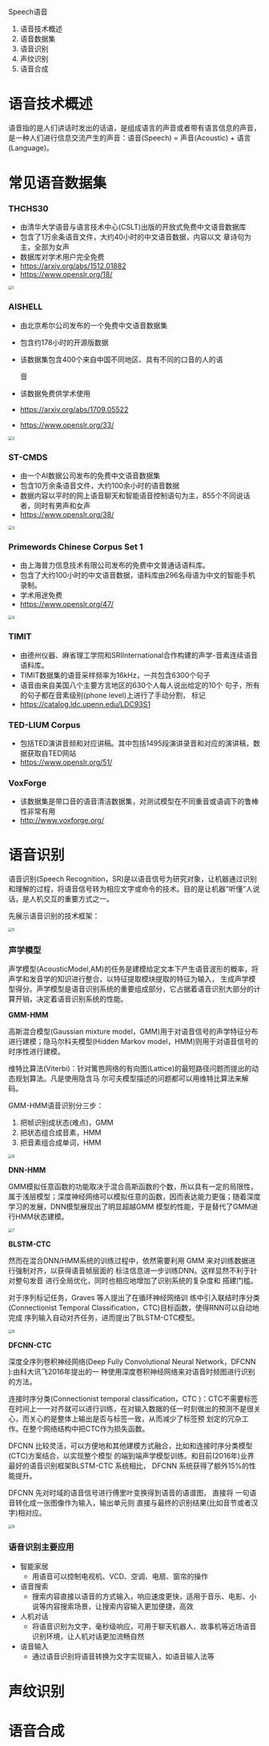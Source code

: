 Speech语音

1. 语音技术概述
2. 语音数据集
3. 语音识别
4. 声纹识别
5. 语音合成



# 语音技术概述

语音指的是人们讲话时发出的话语，是组成语言的声音或者带有语言信息的声音，是一种人们进行信息交流产生的声音：语音(Speech) = 声音(Acoustic) + 语言(Language)。



# 常见语音数据集

### THCHS30

- 由清华大学语音与语言技术中心(CSLT)出版的开放式免费中文语音数据库
- 包含了1万余条语音文件，大约40小时的中文语音数据，内容以文 章诗句为主，全部为女声
- 数据库对学术用户完全免费
- https://arxiv.org/abs/1512.01882
- https://www.openslr.org/18/

<img src="./PIC/SPEECH/1.png" alt="1" style="zoom:50%;" />

### AISHELL

- 由北京希尔公司发布的一个免费中文语音数据集

- 包含约178小时的开源版数据

- 该数据集包含400个来自中国不同地区、具有不同的口音的人的语

  音

- 该数据免费供学术使用

- https://arxiv.org/abs/1709.05522

- https://www.openslr.org/33/

<img src="./PIC/SPEECH/2.png" alt="2" style="zoom:50%;" />

### ST-CMDS

- 由一个AI数据公司发布的免费中文语音数据集
- 包含10万余条语音文件，大约100余小时的语音数据
- 数据内容以平时的网上语音聊天和智能语音控制语句为主，855个不同说话者，同时有男声和女声
- https://www.openslr.org/38/

<img src="./PIC/SPEECH/3.png" alt="3" style="zoom:50%;" />

### Primewords Chinese Corpus Set 1

- 由上海普力信息技术有限公司发布的免费中文普通话语料库。
- 包含了大约100小时的中文语音数据，语料库由296名母语为中文的智能手机录制。
- 学术用途免费
- https://www.openslr.org/47/

<img src="./PIC/SPEECH/4.png" alt="4" style="zoom:50%;" />

### TIMIT

- 由德州仪器、麻省理工学院和SRIInternational合作构建的声学-音素连续语音语料库。
- TIMIT数据集的语音采样频率为16kHz，一共包含6300个句子
- 语音由来自美国八个主要方言地区的630个人每人说出给定的10个 句子，所有的句子都在音素级别(phone level)上进行了手动分割， 标记
- https://catalog.ldc.upenn.edu/LDC93S1

### TED-LIUM Corpus

- 包括TED演讲音频和对应讲稿。其中包括1495段演讲录音和对应的演讲稿，数据获取自TED网站
- https://www.openslr.org/51/

### VoxForge

- 该数据集是带口音的语音清洁数据集，对测试模型在不同重音或语调下的鲁棒性非常有用
- http://www.voxforge.org/

# 语音识别

语音识别(Speech Recognition，SR)是以语音信号为研究对象，让机器通过识别和理解的过程，将语音信号转为相应文字或命令的技术。目的是让机器“听懂”人说话，是人机交互的重要方式之一。

先展示语音识别的技术框架：

<img src="./PIC/SPEECH/5.png" alt="5" style="zoom:50%;" />

### 声学模型

声学模型(AcousticModel,AM)的任务是建模给定文本下产生语音波形的概率，将声学和发音学的知识进行整合，以特征提取模块提取的特征为输入， 生成声学模型得分。声学模型是语音识别系统的重要组成部分，它占据着语音识别大部分的计算开销，决定着语音识别系统的性能。

**GMM-HMM**

高斯混合模型(Gaussian mixture model，GMM)用于对语音信号的声学特征分布进行建模；隐马尔科夫模型(Hidden Markov model，HMM)则用于对语音信号的时序性进行建模。

维特比算法(Viterbi)：针对篱笆网络的有向图(Lattice)的最短路径问题而提出的动态规划算法。凡是使用隐含马 尔可夫模型描述的问题都可以用维特比算法来解码。

GMM-HMM语音识别分三步：

1. 把帧识别成状态(难点)，GMM 
2. 把状态组合成音素，HMM
3. 把音素组合成单词，HMM

<img src="./PIC/SPEECH/6.png" alt="6" style="zoom:50%;" />

**DNN-HMM**

GMM模拟任意函数的功能取决于混合高斯函数的个数，所以具有一定的局限性，属于浅层模型；深度神经网络可以模拟任意的函数，因而表达能力更强；随着深度学习的发展，DNN模型展现出了明显超越GMM 模型的性能，于是替代了GMM进行HMM状态建模。

<img src="./PIC/SPEECH/7.png" alt="7" style="zoom:50%;" />

**BLSTM-CTC**

然而在混合DNN/HMM系统的训练过程中，依然需要利用 GMM 来对训练数据进行强制对齐，以获得语音帧层面的 标注信息进一步训练DNN。这样显然不利于针对整句发音 进行全局优化，同时也相应地增加了识别系统的复杂度和 搭建门槛。

对于序列标记任务，Graves 等人提出了在循环神经网络训 练中引入联结时序分类(Connectionist Temporal Classification，CTC)目标函数，使得RNN可以自动地完成 序列输入自动对齐任务，进而提出了BLSTM-CTC模型。

<img src="./PIC/SPEECH/8.png" alt="8" style="zoom:50%;" />

**DFCNN-CTC**

深度全序列卷积神经网络(Deep Fully Convolutional Neural Network，DFCNN ):由科大讯飞2016年提出的一 种使用深度卷积神经网络来对语音时频图进行识别的方法。

连接时序分类(Connectionist temporal classification，CTC )：CTC不需要标签在时间上一一对齐就可以进行训练，在对输入数据的任一时刻做出的预测不是很关心，而关心的是整体上输出是否与标签一致，从而减少了标签预 划定的冗杂工作。在整个网络结构中把CTC作为损失函数。



DFCNN 比较灵活，可以方便地和其他建模方式融合，比如和连接时序分类模型(CTC)方案结合，以实现整个模型 的端到端声学模型训练。和目前(2016年)业界最好的语音识别框架BLSTM-CTC 系统相比， DFCNN 系统获得了额外15%的性能提升。

DFCNN 先对时域的语音信号进行傅里叶变换得到语音的语谱图， 直接将 一句语音转化成一张图像作为输入，输出单元则 直接与最终的识别结果(比如音节或者汉字)相对应。

<img src="./PIC/SPEECH/9.png" alt="9" style="zoom:50%;" />

### 语音识别主要应用

- 智能家居
  - 用语音可以控制电视机、VCD、空调、电扇、窗帘的操作
- 语音搜索
  - 搜索内容直接以语音的方式输入，响应速度更快，适用于音乐、电影、小说等内容搜索场景，让搜索内容输入更加便捷，高效
- 人机对话
  - 将语音识别为文字，毫秒级响应，可用于聊天机器人、故事机等近场语音识别环境，让人机对话更加流畅自然
- 语音输入
  - 通过语音识别将语音转换为文字实现输入，如语音输入法等

# 声纹识别















# 语音合成

















